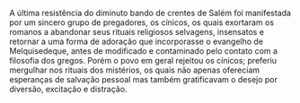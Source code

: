 ﻿A última resistência do diminuto bando de crentes de Salém foi manifestada por um sincero grupo de pregadores, os cínicos, os quais exortaram os romanos a abandonar seus rituais religiosos selvagens, insensatos e  retornar a uma forma de adoração que incorporasse o evangelho de Melquisedeque, antes de modificado e contaminado pelo contato com a filosofia dos gregos. Porém o povo em geral rejeitou os cínicos; preferiu mergulhar nos rituais dos mistérios, os quais não apenas ofereciam esperanças de salvação pessoal mas também gratificavam o desejo por diversão, excitação e distração.
